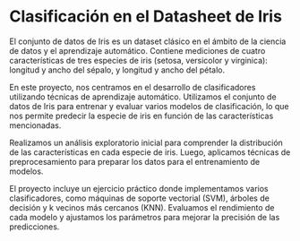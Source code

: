 # Clasificación en el Datasheet de Iris
El conjunto de datos de Iris es un dataset clásico en el ámbito de la ciencia de datos y el aprendizaje automático. Contiene mediciones de cuatro características de tres especies de iris (setosa, versicolor y virginica): longitud y ancho del sépalo, y longitud y ancho del pétalo.  

En este proyecto, nos centramos en el desarrollo de clasificadores utilizando técnicas de aprendizaje automático. Utilizamos el conjunto de datos de Iris para entrenar y evaluar varios modelos de clasificación, lo que nos permite predecir la especie de iris en función de las características mencionadas.   

Realizamos un análisis exploratorio inicial para comprender la distribución de las características en cada especie de iris. Luego, aplicamos técnicas de preprocesamiento para preparar los datos para el entrenamiento de modelos.  

El proyecto incluye un ejercicio práctico donde implementamos varios clasificadores, como máquinas de soporte vectorial (SVM), árboles de decisión y k vecinos más cercanos (KNN). Evaluamos el rendimiento de cada modelo y ajustamos los parámetros para mejorar la precisión de las predicciones.
